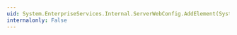 ```yaml
---
uid: System.EnterpriseServices.Internal.ServerWebConfig.AddElement(System.String,System.String,System.String,System.String,System.String,System.String@)
internalonly: False
---
```

